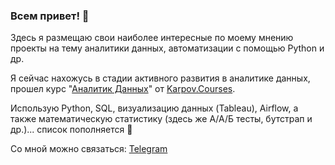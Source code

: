 ### Всем привет! 👋
Здесь я размещаю свои наиболее интересные по моему мнению проекты на тему аналитики данных, автоматизации с помощью Python и др.

Я сейчас нахожусь в стадии активного развития в аналитике данных, прошел курс  "[Аналитик Данных](https://karpov.courses/analytics)" от [Karpov.Courses](https://karpov.courses).

Использую Python, SQL, визуализацию данных (Tableau), Airflow, а также математическую статистику (здесь же А/А/Б тесты, бутстрап и др.)... список пополняется 🙂

Со мной можно связаться: [Telegram](https://t.me/kidkonn)

<!--
**kidkonn/kidkonn** is a ✨ _special_ ✨ repository because its `README.md` (this file) appears on your GitHub profile.

Here are some ideas to get you started:

- 🔭 I’m currently working on ...
- 🌱 I’m currently learning ...
- 👯 I’m looking to collaborate on ...
- 🤔 I’m looking for help with ...
- 💬 Ask me about ...
- 📫 How to reach me: ...
- 😄 Pronouns: ...
- ⚡ Fun fact: ...
-->
